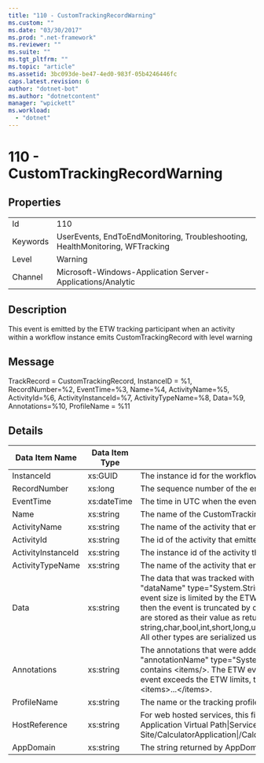 ```yaml
---
title: "110 - CustomTrackingRecordWarning"
ms.custom: ""
ms.date: "03/30/2017"
ms.prod: ".net-framework"
ms.reviewer: ""
ms.suite: ""
ms.tgt_pltfrm: ""
ms.topic: "article"
ms.assetid: 3bc093de-be47-4ed0-983f-05b4246446fc
caps.latest.revision: 6
author: "dotnet-bot"
ms.author: "dotnetcontent"
manager: "wpickett"
ms.workload: 
  - "dotnet"
---
```

# 110 - CustomTrackingRecordWarning
## Properties  
  
|||  
|-|-|  
|Id|110|  
|Keywords|UserEvents, EndToEndMonitoring, Troubleshooting, HealthMonitoring, WFTracking|  
|Level|Warning|  
|Channel|Microsoft-Windows-Application Server-Applications/Analytic|  
  
## Description  
 This event is emitted by the ETW tracking participant when an activity within a workflow instance emits CustomTrackingRecord with level warning  
  
## Message  
 TrackRecord = CustomTrackingRecord, InstanceID = %1, RecordNumber=%2, EventTime=%3, Name=%4, ActivityName=%5, ActivityId=%6, ActivityInstanceId=%7, ActivityTypeName=%8, Data=%9, Annotations=%10, ProfileName = %11  
  
## Details  
  
|Data Item Name|Data Item Type|Description|  
|--------------------|--------------------|-----------------|  
|InstanceId|xs:GUID|The instance id for the workflow|  
|RecordNumber|xs:long|The sequence number of the emitted record|  
|EventTime|xs:dateTime|The time in UTC when the event was emitted|  
|Name|xs:string|The name of the CustomTrackingRecord|  
|ActivityName|xs:string|The name of the activity that emitted the CustomTrackingRecord|  
|ActivityId|xs:string|The id of the activity that emitted the CustomTrackingRecord|  
|ActivityInstanceId|xs:string|The instance id of the activity that emitted the CustomTrackingRecord|  
|ActivityTypeName|xs:string|The name of the activity that emitted the CustomTrackingRecord|  
|Data|xs:string|The data that was tracked with this event.  The values are stored in an xml element in the format \<items>\< item  name = "dataName" type="System.String">dataValue\</item>\</items>.  If no data was tracked then the string contains \<items/>. The ETW event size is limited by the ETW buffer size or the max payload for an ETW event. If the size of the event exceeds the ETW limits, then the event is truncated by dropping the annotations and replacing the data value with \<items>...\</items>.  The following types are stored as their value as returned by ToString(); string,char,bool,int,short,long,uint,ushort,ulong,System.Single,float,double,System.Guid,System.DateTimeOffset,System.DateTime.  All other types are serialized using System.Runtime.Serialization.NetDataContractSerializer.|  
|Annotations|xs:string|The annotations that were added to this event.  The values are stored in an xml element in the format \<items>\< item  name = "annotationName" type="System.String">annotationValue\</item>\</items>.  If no annotations are specified then the string contains \<items/>. The ETW event size is limited by the ETW buffer size or the max payload for an ETW event. If the size of the event exceeds the ETW limits, then the event is truncated by dropping the annotations and replacing the annotation value with \<items>...\</items>.|  
|ProfileName|xs:string|The name or the tracking profile that resulted in this event being emitted|  
|HostReference|xs:string|For web hosted services, this field uniquely identifies the service in the web hierarchy.  It's format is defined as 'Web Site Name Application Virtual Path&#124;Service Virtual Path&#124;ServiceName' Example: 'Default Web Site/CalculatorApplication&#124;/CalculatorService.svc&#124;CalculatorService'|  
|AppDomain|xs:string|The string returned by AppDomain.CurrentDomain.FriendlyName.|
